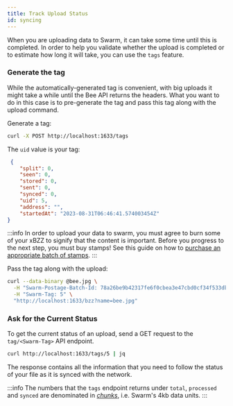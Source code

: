 ```yaml
---
title: Track Upload Status
id: syncing
---
```


When you are uploading data to Swarm, it can take some time until this is completed. In order to help you validate whether the upload is completed or to estimate how long it will take, you can use the `tags` feature.


### Generate the tag 

While the automatically-generated tag is convenient, with big uploads it might take a while until the Bee API returns the headers. What you want to do in this case is to pre-generate the tag and pass this tag along with the upload command.

Generate a tag:

```bash
curl -X POST http://localhost:1633/tags
```

The `uid` value is your tag:

```json
 {
    "split": 0,
    "seen": 0,
    "stored": 0,
    "sent": 0,
    "synced": 0,
    "uid": 5,
    "address": "",
    "startedAt": "2023-08-31T06:46:41.574003454Z"
}
```

:::info
In order to upload your data to swarm, you must agree to burn some of your xBZZ to signify that the content is important. Before you progress to the next step, you must buy stamps! See this guide on how to [purchase an appropriate batch of stamps](/docs/develop/access-the-swarm/keep-your-data-alive).
:::

Pass the tag along with the upload:

```bash
curl --data-binary @bee.jpg \
  -H "Swarm-Postage-Batch-Id: 78a26be9b42317fe6f0cbea3e47cbd0cf34f533db4e9c91cf92be40eb2968264" \
  -H "Swarm-Tag: 5" \
  "http://localhost:1633/bzz?name=bee.jpg"
```

### Ask for the Current Status

To get the current status of an upload, send a GET request to the `tag/<Swarm-Tag>` API endpoint.

```bash
curl http://localhost:1633/tags/5 | jq
```

The response contains all the information that you need to follow the status of your file as it is synced with the network.

:::info
The numbers that the `tags` endpoint returns under `total`, `processed` and `synced` are denominated in [*chunks*](/docs/learn/technology/disc#chunks), i.e. Swarm's 4kb data units.
:::
